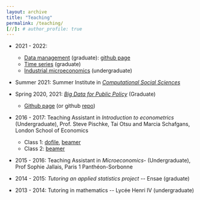 ```yaml
---
layout: archive
title: "Teaching"
permalink: /teaching/
[//]: # author_profile: true
---
```


- 2021 - 2022:
  - [Data management](https://www.programmes.uliege.be/cocoon/20212022/en/cours/ECON2306-1.html) (graduate): [github page](https://malkaguillot.github.io/ECON2206-Data-Management-2022/) 
  - [Time series](https://www.programmes.uliege.be/cocoon/20212022/en/cours/ECON2305-1.html) (graduate) 
  - [Industrial microeconomics](https://www.programmes.uliege.be/cocoon/20212022/cours/ECON2259-1.html) (undergraduate) 

- Summer 2021: Summer Institute in *[Computational Social Sciences](https://sicss.io/2021/ethzurich/)*

- Spring 2020, 2021: *[Big Data for Public Policy](http://www.vvz.ethz.ch/Vorlesungsverzeichnis/lerneinheit.view?lerneinheitId=139238&semkez=2020S&ansicht=KATALOGDATEN&lang=en)* (Graduate)
  - [Github page](https://malkaguillot.github.io/big_data_policy_2021/) (or github [repo](https://github.com/malkaguillot/big_data_policy_2021))

- 2016 - 2017: Teaching Assistant in *Introduction to econometrics* (Undergraduate), Prof. Steve Pischke, Tai Otsu and Marcia Schafgans, London School of Economics
  - Class 1: [dofile](https://github.com/malkaguillot/teaching/blob/master/lse_ec220_2016_17/class1_some_commands.do), [beamer](https://github.com/malkaguillot/teaching/blob/master/lse_ec220_2016_17/class1.pdf)
  - Class 2: [beamer](https://github.com/malkaguillot/teaching/blob/master/lse_ec220_2016_17/class2.pdf)

- 2015 - 2016: Teaching Assistant in *Microeconomics*-  (Undergraduate), Prof Sophie Jallais, Paris 1 Panthéon-Sorbonne

- 2014 - 2015: *Tutoring an applied statistics project* -- Ensae (graduate)

- 2013 - 2014: Tutoring in mathematics -- Lycée Henri IV (undergraduate)
